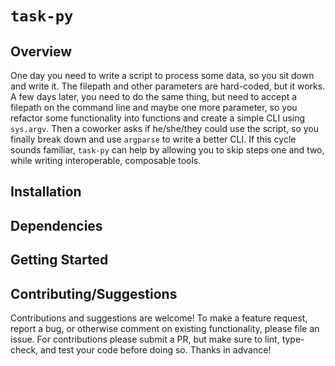 # `task-py`

## Overview

One day you need to write a script to process some data, so you sit down and write it. The filepath and other parameters
are hard-coded, but it works. A few days later, you need to do the same thing, but need to accept a filepath on the
command line and maybe one more parameter, so you refactor some functionality into functions and create a simple CLI
using `sys.argv`.  Then a coworker asks if he/she/they could use the script, so you finally break down and use `argparse`
to write a better CLI.  If this cycle sounds familiar, `task-py` can help by allowing you to skip steps one and two, while
writing interoperable, composable tools.

## Installation

## Dependencies

## Getting Started

## Contributing/Suggestions

Contributions and suggestions are welcome! To make a feature request, report a bug, or otherwise comment on existing
functionality, please file an issue. For contributions please submit a PR, but make sure to lint, type-check, and test
your code before doing so. Thanks in advance!
